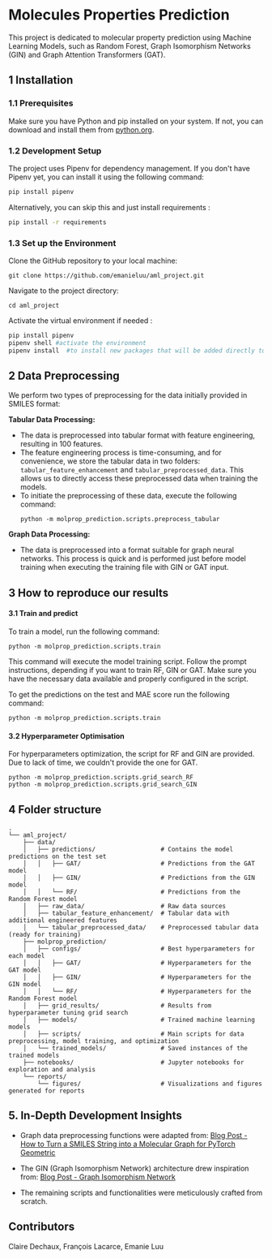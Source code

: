 # Molecules Properties Prediction

This project is dedicated to molecular property prediction using Machine Learning Models, such as Random Forest, Graph Isomorphism Networks (GIN) and Graph Attention Transformers (GAT).

## 1 Installation

### 1.1 Prerequisites

Make sure you have Python and pip installed on your system. If not, you can download and install them from [python.org](https://www.python.org/).

### 1.2 Development Setup

The project uses Pipenv for dependency management. If you don't have Pipenv yet, you can install it using the following command:

```bash
pip install pipenv
```

Alternatively, you can skip this and just install requirements : 
```bash
pip install -r requirements
```

### 1.3 Set up the Environment

Clone the GitHub repository to your local machine:
```
git clone https://github.com/emanieluu/aml_project.git
```

Navigate to the project directory:
```
cd aml_project
```

Activate the virtual environment if needed : 
```bash
pip install pipenv
pipenv shell #activate the environment 
pipenv install  #to install new packages that will be added directly to the pipfile
```

## 2 Data Preprocessing

We perform two types of preprocessing for the data initially provided in SMILES format:

 **Tabular Data Processing:**
   - The data is preprocessed into tabular format with feature engineering, resulting in 100 features.
   - The feature engineering process is time-consuming, and for convenience, we store the tabular data in two folders: `tabular_feature_enhancement` and `tabular_preprocessed_data`. This allows us to directly access these preprocessed data when training the models.
   - To initiate the preprocessing of these data, execute the following command:
     ```
     python -m molprop_prediction.scripts.preprocess_tabular
     ```

  **Graph Data Processing:**
   - The data is preprocessed into a format suitable for graph neural networks. This process is quick and is performed just before model training when executing the training file with GIN or GAT input.


## 3 How to reproduce our results 

#### 3.1 Train and predict 
To train a model, run the following command:
```
python -m molprop_prediction.scripts.train
```
This command will execute the model training script. Follow the prompt instructions, depending if you want to train RF, GIN or GAT. Make sure you have the necessary data available and properly configured in the script. 

To get the predictions on the test and MAE score run the following command:
```
python -m molprop_prediction.scripts.train
```

#### 3.2 Hyperparameter Optimisation 

For hyperparameters optimization, the script for RF and GIN are provided. Due to lack of time, we couldn't provide the one for GAT.
```
python -m molprop_prediction.scripts.grid_search_RF
python -m molprop_prediction.scripts.grid_search_GIN
```

## 4 Folder structure

```
.
└── aml_project/
    ├── data/
    │   ├── predictions/                  # Contains the model predictions on the test set
    │   │   ├── GAT/                      # Predictions from the GAT model
    │   │   ├── GIN/                      # Predictions from the GIN model
    │   │   └── RF/                       # Predictions from the Random Forest model
    │   ├── raw_data/                     # Raw data sources
    │   ├── tabular_feature_enhancement/  # Tabular data with additional engineered features 
    │   └── tabular_preprocessed_data/    # Preprocessed tabular data (ready for training)
    ├── molprop_prediction/
    │   ├── configs/                      # Best hyperparameters for each model 
    │   │   ├── GAT/                      # Hyperparameters for the GAT model
    │   │   ├── GIN/                      # Hyperparameters for the GIN model
    │   │   └── RF/                       # Hyperparameters for the Random Forest model
    │   ├── grid_results/                 # Results from hyperparameter tuning grid search
    │   ├── models/                       # Trained machine learning models
    │   ├── scripts/                      # Main scripts for data preprocessing, model training, and optimization
    │   └── trained_models/               # Saved instances of the trained models
    ├── notebooks/                        # Jupyter notebooks for exploration and analysis
    └── reports/
        └── figures/                      # Visualizations and figures generated for reports

```
## 5. In-Depth Development Insights

- Graph data preprocessing functions were adapted from: [Blog Post - How to Turn a SMILES String into a Molecular Graph for PyTorch Geometric](https://www.blopig.com/blog/2022/02/how-to-turn-a-smiles-string-into-a-molecular-graph-for-pytorch-geometric/)

- The GIN (Graph Isomorphism Network) architecture drew inspiration from: [Blog Post - Graph Isomorphism Network](https://mlabonne.github.io/blog/posts/2022-04-25-Graph_Isomorphism_Network.html)

- The remaining scripts and functionalities were meticulously crafted from scratch.
## Contributors

Claire Dechaux, François Lacarce, Emanie Luu 
